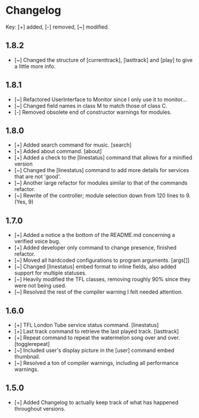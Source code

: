 # Changelog

Key: [+] added, [-] removed, [~] modified.

## 1.8.2

+ [~] Changed the structure of [currenttrack], [lasttrack] and [play] to give a little more info.

## 1.8.1

+ [~] Refactored UserInterface to Monitor since I only use it to monitor...
+ [~] Changed field names in class M to match those of class C.
+ [-] Removed obsolete end of constructor warnings for modules.

## 1.8.0

+ [+] Added search command for music. [search]
+ [+] Added about command. [about]
+ [+] Added a check to the [linestatus] command that allows for a minified version 
+ [~] Changed the [linestatus] command to add more details for services that are not 'good'.
+ [~] Another large refactor for modules similar to that of the commands refactor.
+ [~] Rewrite of the controller; module selection down from 120 lines to 9. (Yes, 9)

## 1.7.0

+ [+] Added a notice a the bottom of the README.md concerning a verified voice bug.
+ [+] Added developer only command to change presence, finished refactor.
+ [~] Moved all hardcoded configurations to program arguments. [args[]]
+ [~] Changed [linestatus] embed format to inline fields, also added support for multiple statuses.
+ [~] Heavily modified the TFL classes, removing roughly 90% since they were not being used.
+ [~] Resolved the rest of the compiler warning I felt needed attention.

## 1.6.0

+ [+] TFL London Tube service status command. [linestatus]
+ [+] Last track command to retrieve the last played track. [lasttrack]
+ [+] Repeat command to repeat the watermelon song over and over. [togglerepeat]
+ [~] Included user's display picture in the [user] command embed thumbnail.
+ [~] Resolved a ton of compiler warnings, including all performance warnings.

## 1.5.0

+ [+] Added Changelog to actually keep track of what has happened throughout versions. 

 
